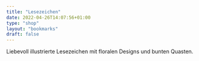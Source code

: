 ```yaml
---
title: "Lesezeichen"
date: 2022-04-26T14:07:56+01:00
type: "shop"
layout: "bookmarks"
draft: false
---
```


Liebevoll illustrierte Lesezeichen mit floralen Designs und bunten Quasten. 